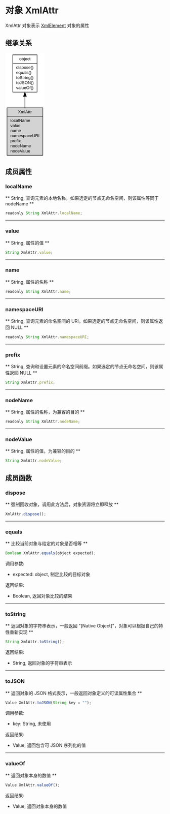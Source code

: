 # 对象 XmlAttr
XmlAttr 对象表示 [XmlElement](XmlElement.md) 对象的属性

## 继承关系
<div class="inherits"><svg width="93pt" height="246pt" viewBox="0.00 0.00 92.90 246.00" xmlns="http://www.w3.org/2000/svg" xmlns:xlink="http://www.w3.org/1999/xlink">
<g id="graph0" class="graph" transform="scale(1 1) rotate(0) translate(4 242)">
<title>%0</title>
<polygon fill="#ffffff" stroke="transparent" points="-4,4 -4,-242 88.9,-242 88.9,4 -4,4"/>
<!-- object -->
<g id="node1" class="node">
<title>object</title>
<g id="a_node1"><a xlink:href="object.md" xlink:title="object">
<polygon fill="#ffffff" stroke="#000000" points="13.6185,-149.5 13.6185,-237.5 71.2815,-237.5 71.2815,-149.5 13.6185,-149.5"/>
<text text-anchor="middle" x="42.45" y="-224.5" font-family="Helvetica,sans-Serif" font-size="10.00" fill="#000000">object</text>
<polyline fill="none" stroke="#000000" points="13.6185,-217.5 71.2815,-217.5 "/>
<text text-anchor="start" x="21.6185" y="-204.5" font-family="Helvetica,sans-Serif" font-size="10.00" fill="#000000">dispose()</text>
<text text-anchor="start" x="21.6185" y="-192.5" font-family="Helvetica,sans-Serif" font-size="10.00" fill="#000000">equals()</text>
<text text-anchor="start" x="21.6185" y="-180.5" font-family="Helvetica,sans-Serif" font-size="10.00" fill="#000000">toString()</text>
<text text-anchor="start" x="21.6185" y="-168.5" font-family="Helvetica,sans-Serif" font-size="10.00" fill="#000000">toJSON()</text>
<text text-anchor="start" x="21.6185" y="-156.5" font-family="Helvetica,sans-Serif" font-size="10.00" fill="#000000">valueOf()</text>
</a>
</g>
</g>
<!-- XmlAttr -->
<g id="node2" class="node">
<title>XmlAttr</title>
<g id="a_node2"><a xlink:title="XmlAttr">
<polygon fill="#d3d3d3" stroke="#000000" points="0,-.5 0,-112.5 84.9,-112.5 84.9,-.5 0,-.5"/>
<text text-anchor="middle" x="42.45" y="-99.5" font-family="Helvetica,sans-Serif" font-size="10.00" fill="#000000">XmlAttr</text>
<polyline fill="none" stroke="#000000" points="0,-92.5 84.9,-92.5 "/>
<text text-anchor="start" x="8" y="-79.5" font-family="Helvetica,sans-Serif" font-size="10.00" fill="#000000">localName</text>
<text text-anchor="start" x="8" y="-67.5" font-family="Helvetica,sans-Serif" font-size="10.00" fill="#000000">value</text>
<text text-anchor="start" x="8" y="-55.5" font-family="Helvetica,sans-Serif" font-size="10.00" fill="#000000">name</text>
<text text-anchor="start" x="8" y="-43.5" font-family="Helvetica,sans-Serif" font-size="10.00" fill="#000000">namespaceURI</text>
<text text-anchor="start" x="8" y="-31.5" font-family="Helvetica,sans-Serif" font-size="10.00" fill="#000000">prefix</text>
<text text-anchor="start" x="8" y="-19.5" font-family="Helvetica,sans-Serif" font-size="10.00" fill="#000000">nodeName</text>
<text text-anchor="start" x="8" y="-7.5" font-family="Helvetica,sans-Serif" font-size="10.00" fill="#000000">nodeValue</text>
</a>
</g>
</g>
<!-- object&#45;&gt;XmlAttr -->
<g id="edge1" class="edge">
<title>object-&gt;XmlAttr</title>
<path fill="none" stroke="#000000" d="M42.45,-139.2743C42.45,-130.4908 42.45,-121.3795 42.45,-112.5536"/>
<polygon fill="#000000" stroke="#000000" points="38.9501,-139.3982 42.45,-149.3982 45.9501,-139.3983 38.9501,-139.3982"/>
</g>
</g>
</svg></div>

## 成员属性
        
### localName
** String, 查询元素的本地名称。如果选定的节点无命名空间，则该属性等同于 nodeName **

```JavaScript
readonly String XmlAttr.localName;
```

--------------------------
### value
** String, 属性的值 **

```JavaScript
String XmlAttr.value;
```

--------------------------
### name
** String, 属性的名称 **

```JavaScript
readonly String XmlAttr.name;
```

--------------------------
### namespaceURI
** String, 查询元素的命名空间的 URI。如果选定的节点无命名空间，则该属性返回 NULL **

```JavaScript
readonly String XmlAttr.namespaceURI;
```

--------------------------
### prefix
** String, 查询和设置元素的命名空间前缀。如果选定的节点无命名空间，则该属性返回 NULL **

```JavaScript
String XmlAttr.prefix;
```

--------------------------
### nodeName
** String, 属性的名称，为兼容的目的 **

```JavaScript
readonly String XmlAttr.nodeName;
```

--------------------------
### nodeValue
** String, 属性的值，为兼容的目的 **

```JavaScript
String XmlAttr.nodeValue;
```

## 成员函数
        
### dispose
** 强制回收对象，调用此方法后，对象资源将立即释放 **

```JavaScript
XmlAttr.dispose();
```

--------------------------
### equals
** 比较当前对象与给定的对象是否相等 **

```JavaScript
Boolean XmlAttr.equals(object expected);
```

调用参数:
* expected: object, 制定比较的目标对象

返回结果:
* Boolean, 返回对象比较的结果

--------------------------
### toString
** 返回对象的字符串表示，一般返回 "[Native Object]"，对象可以根据自己的特性重新实现 **

```JavaScript
String XmlAttr.toString();
```

返回结果:
* String, 返回对象的字符串表示

--------------------------
### toJSON
** 返回对象的 JSON 格式表示，一般返回对象定义的可读属性集合 **

```JavaScript
Value XmlAttr.toJSON(String key = "");
```

调用参数:
* key: String, 未使用

返回结果:
* Value, 返回包含可 JSON 序列化的值

--------------------------
### valueOf
** 返回对象本身的数值 **

```JavaScript
Value XmlAttr.valueOf();
```

返回结果:
* Value, 返回对象本身的数值

